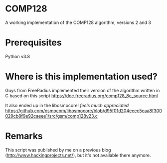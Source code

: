 # COMP128
A working implementation of the COMP128 algorithm, versions 2 and 3 

# Prerequisites
Python v3.8

# Where is this implementation used?
Guys from FreeRadius implemented their version of the algorithm written in C based on this script https://doc.freeradius.org/comp128_8c_source.html

It also ended up in the libosmocore! *feels much appreciated*  https://github.com/osmocom/libosmocore/blob/d95f01d204eeec5eaa8f300029cb8f9e92caeee1/src/gsm/comp128v23.c

# Remarks
This script was published by me on a previous blog (http://www.hackingprojects.net/), but it's not available there anymore.
